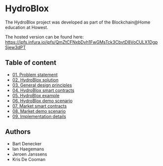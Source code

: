 # HydroBlox

The HydroBlox project was developed as part of the Blockchain@Home education at Howest.

The hosted version can be found here: https://ipfs.infura.io/ipfs/QmZtCFNxbDvh1FwGMsTck3CbvtD8VoCULX1DgpSjew3dPT

## Table of content
- [01. Problem statement](docs/01-problem-statement.md)
- [02. HydroBlox solution](docs/02-hydroblox-solution.md)
- [03. General design principles](docs/03-general-design-principles.md)
- [04. HydroBlox smart contracts](docs/04-hydroblox-smart-contracts.md)
- [05. HydroBlox example](docs/05-hydroblox-example.md)
- [06. HydroBlox demo scenario](docs/06-hydroblox-demo-scenario.md)
- [07. Market smart contracts](docs/07-market-smart-contracts.md)
- [08. Market demo scenario](docs/08-market-demo-scenario.md)
- [09. Implementation details](docs/09-implementation-details.md)

## Authors

- Bart Denecker
- Ian Haegemans
- Jeroen Janssens
- Kris De Cooman
